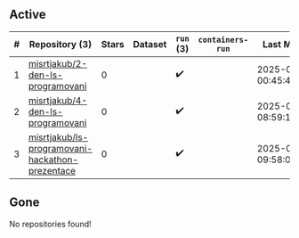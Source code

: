 ## Active
| # | Repository (3) | Stars | Dataset | `run` (3) | `containers-run` | Last Modified |
| --- | --- | --- | --- | --- | --- | --- |
| 1 | [misrtjakub/2-den-ls-programovani](https://github.com/misrtjakub/2-den-ls-programovani) | 0 |  | :heavy_check_mark: |  | 2025-07-05 00:45:40+00:00 |
| 2 | [misrtjakub/4-den-ls-programovani](https://github.com/misrtjakub/4-den-ls-programovani) | 0 |  | :heavy_check_mark: |  | 2025-07-10 08:59:11+00:00 |
| 3 | [misrtjakub/ls-programovani-hackathon-prezentace](https://github.com/misrtjakub/ls-programovani-hackathon-prezentace) | 0 |  | :heavy_check_mark: |  | 2025-07-10 09:58:00+00:00 |

## Gone
No repositories found!
